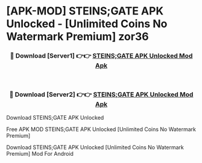 # [APK-MOD] STEINS;GATE APK Unlocked - [Unlimited Coins No Watermark Premium] zor36



<div align="center">
<h3>🔴 Download [Server1] 👉👉 <a href="https://momento.my/?title=STEINS;GATE_APK_Unlocked">STEINS;GATE APK Unlocked Mod Apk</a></h3><br>

<h3>🔴 Download [Server2] 👉👉 <a href="https://momento.my/?title=STEINS;GATE_APK_Unlocked">STEINS;GATE APK Unlocked Mod Apk</a></h3>
</div>



Download STEINS;GATE APK Unlocked 

Free APK MOD STEINS;GATE APK Unlocked [Unlimited Coins No Watermark Premium]

Download STEINS;GATE APK Unlocked [Unlimited Coins No Watermark Premium] Mod For Android
